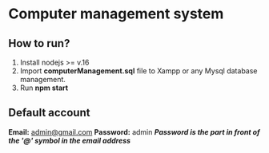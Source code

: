 # Computer management system
## How to run? 
1. Install nodejs >= v.16
2. Import **computerManagement.sql** file to Xampp or any Mysql database management.
3. Run **npm start**

## Default account
**Email:** admin@gmail.com
**Password:** admin
***Password is the part in front of the '@' symbol in the email address***
